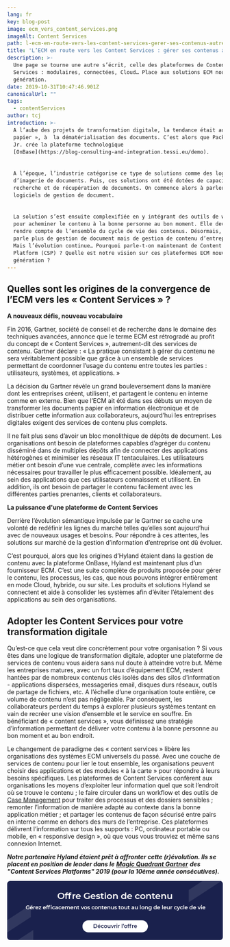 ```yaml
---
lang: fr
key: blog-post
image: ecm_vers_content_services.png
imageAlt: Content Services
path: l-ecm-en-route-vers-les-content-services-gerer-ses-contenus-autrement
title: 'L’ECM en route vers les Content Services : gérer ses contenus autrement'
description: >-
  Une page se tourne une autre s’écrit, celle des plateformes de Content
  Services : modulaires, connectées, Cloud… Place aux solutions ECM nouvelle
  génération.
date: 2019-10-31T10:47:46.901Z
canonicalUrl: ""
tags:
  - contentServices
author: tcj
introduction: >-
  A l’aube des projets de transformation digitale, la tendance était au « sans
  papier », à  la dématérialisation des documents. C’est alors que Packy Hyland
  Jr. crée la plateforme technologique
  [OnBase](https://blog-consulting-and-integration.tessi.eu/demo). 


  A l’époque, l’industrie catégorise ce type de solutions comme des logiciels
  d’imagerie de documents. Puis, ces solutions ont été dotées de capacité de
  recherche et de récupération de documents. On commence alors à parler de
  logiciels de gestion de document. 


  La solution s’est ensuite complexifiée en y intégrant des outils de workflow
  pour acheminer le contenu à la bonne personne au bon moment. Elle devait
  rendre compte de l’ensemble du cycle de vie des contenus. Désormais, on ne
  parle plus de gestion de document mais de gestion de contenu d’entreprise.
  Mais l’évolution continue… Pourquoi parle-t-on maintenant de Content Services
  Platform (CSP) ? Quelle est notre vision sur ces plateformes ECM nouvelle
  génération ?
---
```

## Quelles sont les origines de la convergence de l’ECM vers les « Content Services » ?

**A nouveaux défis, nouveau vocabulaire**

Fin 2016, Gartner, société de conseil et de recherche dans le domaine des techniques avancées, annonce que le terme ECM est rétrogradé au profit du concept de « Content Services », autrement-dit des services de contenu. Gartner déclare : « La pratique consistant à gérer du contenu ne sera véritablement possible que grâce à un ensemble de services permettant de coordonner l’usage du contenu entre toutes les parties : utilisateurs, systèmes, et applications. »

La décision du Gartner révèle un grand bouleversement dans la manière dont les entreprises créent, utilisent, et partagent le contenu en interne comme en externe. Bien que l’ECM ait été dans ses débuts un moyen de transformer les documents papier en information électronique et de distribuer cette information aux collaborateurs, aujourd’hui les entreprises digitales exigent des services de contenu plus complets.

Il ne fait plus sens d’avoir un bloc monolithique de dépôts de document. Les organisations ont besoin de plateformes capables d’agréger du contenu disséminé dans de multiples dépôts afin de connecter des applications hétérogènes et minimiser les réseaux IT tentaculaires. Les utilisateurs métier ont besoin d’une vue centrale, complète avec les informations nécessaires pour travailler le plus efficacement possible. Idéalement, au sein des applications que ces utilisateurs connaissent et utilisent. En addition, ils ont besoin de partager le contenu facilement avec les différentes parties prenantes, clients et collaborateurs.

**La puissance d'une plateforme de Content Services**

Derrière l’évolution sémantique impulsée par le Gartner se cache une volonté de redéfinir les lignes du marché telles qu’elles sont aujourd’hui avec de nouveaux usages et besoins. Pour répondre à ces attentes, les solutions sur marché de la gestion d’information d’entreprise ont dû évoluer.

C’est pourquoi, alors que les origines d’Hyland étaient dans la gestion de contenu avec la plateforme OnBase, Hyland est maintenant plus d’un fournisseur ECM. C’est une suite complète de produits proposée pour gérer le contenu, les processus, les cas, que nous pouvons intégrer entièrement en mode Cloud, hybride, ou sur site. Les produits et solutions Hyland se connectent et aide à consolider les systèmes afin d’éviter l’étalement des applications au sein des organisations.

## Adopter les Content Services pour votre transformation digitale

Qu’est-ce que cela veut dire concrètement pour votre organisation ? Si vous êtes dans une logique de transformation digitale, adopter une plateforme de services de contenu vous aidera sans nul doute à atteindre votre but. Même les entreprises matures, avec un fort taux d’équipement ECM, restent hantées par de nombreux contenus clés isolés dans des silos d’information - applications dispersées, messageries email, disques durs réseaux, outils de partage de fichiers, etc. A l’échelle d’une organisation toute entière, ce volume de contenu n’est pas négligeable. Par conséquent, les collaborateurs perdent du temps à explorer plusieurs systèmes tentant en vain de recréer une vision d’ensemble et le service en souffre. En bénéficiant de « content services », vous définissez une stratégie d’information permettant de délivrer votre contenu à la bonne personne au bon moment et au bon endroit.

Le changement de paradigme des « content services » libère les organisations des systèmes ECM universels du passé. Avec une couche de services de contenu pour lier le tout ensemble, les organisations peuvent choisir des applications et des modules « à la carte » pour répondre à leurs besoins spécifiques. Les plateformes de Content Services confèrent aux organisations les moyens d’exploiter leur information quel que soit l’endroit où se trouve le contenu ; le faire circuler dans un workflow et des outils de [Case Management](https://blog-consulting-and-integration.tessi.eu/posts/case-management-par-ou-commencer) pour traiter des processus et des dossiers sensibles ; remonter l’information de manière adapté au contexte dans la bonne application métier ; et partager les contenus de façon sécurisé entre pairs en interne comme en dehors des murs de l’entreprise. Ces plateformes délivrent l’information sur tous les supports : PC, ordinateur portable ou mobile, en « responsive design », où que vous vous trouviez et même sans connexion Internet.

***Notre partenaire Hyland étaient prêt à affronter cette (r)évolution. Ils se placent en position de leader dans le*** ***[Magic Quadrant Gartner](https://www.hyland.com/en/explore/gartner-magic-quadrant-for-content-services-platforms)*** ***des "Content Services Platforms" 2019 (pour la 10ème année consécutives).***

[![Découvrir l'offre Gestion de contenu](banner.png "Offre de gestion de contenu")](https://www.tessi.eu/ch/fr/solution/technologies/conseil-integration/conseil-integration/ecm/)